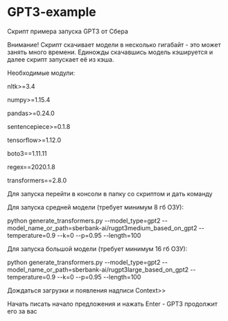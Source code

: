# GPT3-example
Скрипт примера запуска GPT3 от Сбера

Внимание! Скрипт скачивает модели в несколько гигабайт - это может занять много времени. Единожды скачавшись модель кэшируется и далее скрипт запускает её из кэша.

Необходимые модули:

nltk>=3.4

numpy>=1.15.4

pandas>=0.24.0

sentencepiece>=0.1.8

tensorflow>=1.12.0

boto3==1.11.11

regex==2020.1.8

transformers==2.8.0



Для запуска перейти в консоли в папку со скриптом и дать команду


Для запуска средней модели (требует минимум 8 гб ОЗУ):

python generate_transformers.py --model_type=gpt2 --model_name_or_path=sberbank-ai/rugpt3medium_based_on_gpt2 --temperature=0.9 --k=0 --p=0.95 --length=100


Для запуска большой модели (требует минимум 16 гб ОЗУ):

python generate_transformers.py --model_type=gpt2 --model_name_or_path=sberbank-ai/rugpt3large_based_on_gpt2 --temperature=0.9 --k=0 --p=0.95 --length=100


Дождаться загрузки и появления надписи Context>>


Начать писать начало предложения и нажать Enter - GPT3 продолжит его за вас

